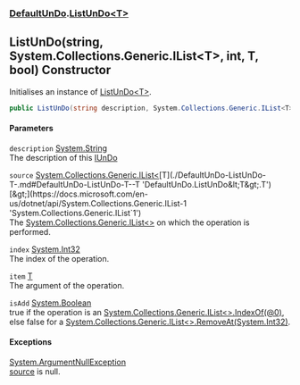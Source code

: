 ### [DefaultUnDo](./DefaultUnDo.md 'DefaultUnDo').[ListUnDo&lt;T&gt;](./DefaultUnDo-ListUnDo-T-.md 'DefaultUnDo.ListUnDo&lt;T&gt;')
## ListUnDo(string, System.Collections.Generic.IList&lt;T&gt;, int, T, bool) Constructor
Initialises an instance of [ListUnDo&lt;T&gt;](./DefaultUnDo-ListUnDo-T-.md 'DefaultUnDo.ListUnDo&lt;T&gt;').  
```csharp
public ListUnDo(string description, System.Collections.Generic.IList<T> source, int index, T item, bool isAdd);
```
#### Parameters
<a name='DefaultUnDo-ListUnDo-T--ListUnDo(string_System-Collections-Generic-IList-T-_int_T_bool)-description'></a>
`description` [System.String](https://docs.microsoft.com/en-us/dotnet/api/System.String 'System.String')  
The description of this [IUnDo](./DefaultUnDo-IUnDo.md 'DefaultUnDo.IUnDo')  
  
<a name='DefaultUnDo-ListUnDo-T--ListUnDo(string_System-Collections-Generic-IList-T-_int_T_bool)-source'></a>
`source` [System.Collections.Generic.IList&lt;](https://docs.microsoft.com/en-us/dotnet/api/System.Collections.Generic.IList-1 'System.Collections.Generic.IList`1')[T](./DefaultUnDo-ListUnDo-T-.md#DefaultUnDo-ListUnDo-T--T 'DefaultUnDo.ListUnDo&lt;T&gt;.T')[&gt;](https://docs.microsoft.com/en-us/dotnet/api/System.Collections.Generic.IList-1 'System.Collections.Generic.IList`1')  
The [System.Collections.Generic.IList&lt;&gt;](https://docs.microsoft.com/en-us/dotnet/api/System.Collections.Generic.IList-1 'System.Collections.Generic.IList`1') on which the operation is performed.  
  
<a name='DefaultUnDo-ListUnDo-T--ListUnDo(string_System-Collections-Generic-IList-T-_int_T_bool)-index'></a>
`index` [System.Int32](https://docs.microsoft.com/en-us/dotnet/api/System.Int32 'System.Int32')  
The index of the operation.  
  
<a name='DefaultUnDo-ListUnDo-T--ListUnDo(string_System-Collections-Generic-IList-T-_int_T_bool)-item'></a>
`item` [T](./DefaultUnDo-ListUnDo-T-.md#DefaultUnDo-ListUnDo-T--T 'DefaultUnDo.ListUnDo&lt;T&gt;.T')  
The argument of the operation.  
  
<a name='DefaultUnDo-ListUnDo-T--ListUnDo(string_System-Collections-Generic-IList-T-_int_T_bool)-isAdd'></a>
`isAdd` [System.Boolean](https://docs.microsoft.com/en-us/dotnet/api/System.Boolean 'System.Boolean')  
true if the operation is an [System.Collections.Generic.IList&lt;&gt;.IndexOf(@0)](https://docs.microsoft.com/en-us/dotnet/api/System.Collections.Generic.IList-1.IndexOf#System_Collections_Generic_IList_1_IndexOf__0_ 'System.Collections.Generic.IList`1.IndexOf(`0)'), else false for a [System.Collections.Generic.IList&lt;&gt;.RemoveAt(System.Int32)](https://docs.microsoft.com/en-us/dotnet/api/System.Collections.Generic.IList-1.RemoveAt#System_Collections_Generic_IList_1_RemoveAt_System_Int32_ 'System.Collections.Generic.IList`1.RemoveAt(System.Int32)').  
  
#### Exceptions
[System.ArgumentNullException](https://docs.microsoft.com/en-us/dotnet/api/System.ArgumentNullException 'System.ArgumentNullException')  
[source](#DefaultUnDo-ListUnDo-T--ListUnDo(string_System-Collections-Generic-IList-T-_int_T_bool)-source 'DefaultUnDo.ListUnDo&lt;T&gt;.ListUnDo(string, System.Collections.Generic.IList&lt;T&gt;, int, T, bool).source') is null.  
